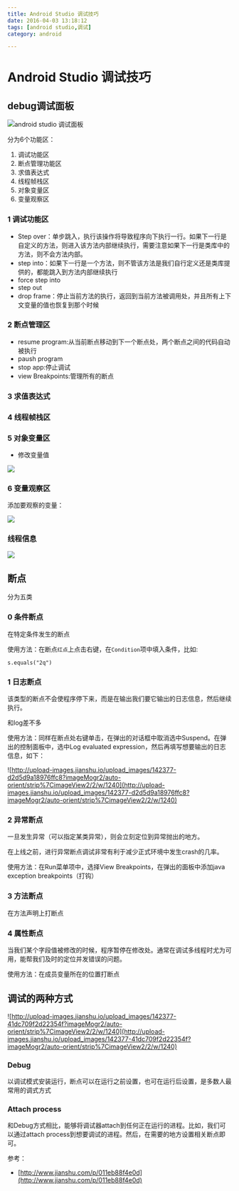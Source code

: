 ```yaml
---
title: Android Studio 调试技巧 
date: 2016-04-03 13:18:12
tags: [android studio,调试]
category: android

---
```


# Android Studio 调试技巧

## debug调试面板

![android studio 调试面板](http://upload-images.jianshu.io/upload_images/142377-0d297eaa70d7e7db?imageMogr2/auto-orient/strip%7CimageView2/2/w/1240)

分为6个功能区：

1. 调试功能区
2. 断点管理功能区
3. 求值表达式
4. 线程帧栈区
5. 对象变量区
6. 变量观察区

### 1 调试功能区

- Step over：单步跳入，执行该操作将导致程序向下执行一行。如果下一行是自定义的方法，则进入该方法内部继续执行，需要注意如果下一行是类库中的方法，则不会方法内部。
- step into：如果下一行是一个方法，则不管该方法是我们自行定义还是类库提供的，都能跳入到方法内部继续执行
- force step into
- step out
- drop frame：停止当前方法的执行，返回到当前方法被调用处，并且所有上下文变量的值也恢复到那个时候


### 2 断点管理区
- resume program:从当前断点移动到下一个断点处，两个断点之间的代码自动被执行
- paush program
- stop app:停止调试
- view Breakpoints:管理所有的断点


### 3 求值表达式

### 4 线程帧栈区

### 5 对象变量区
- 修改变量值

![](http://upload-images.jianshu.io/upload_images/142377-bed2e43c1e8e7bb6?imageMogr2/auto-orient/strip%7CimageView2/2/w/1240)

### 6 变量观察区
添加要观察的变量：

![](http://upload-images.jianshu.io/upload_images/142377-55857cbdbab4a6fd?imageMogr2/auto-orient/strip%7CimageView2/2/w/1240)

### 线程信息
![](http://upload-images.jianshu.io/upload_images/142377-3243f0036dabba1a?imageMogr2/auto-orient/strip%7CimageView2/2/w/1240)

## 断点
分为五类

### 0 条件断点
在特定条件发生的断点

使用方法：在断点`红点`上点击右键，在`Condition`项中填入条件，比如:

	s.equals("2q")


### 1 日志断点
该类型的断点不会使程序停下来，而是在输出我们要它输出的日志信息，然后继续执行。

和log差不多

使用方法：同样在断点处右键单击，在弹出的对话框中取消选中Suspend。在弹出的控制面板中，选中Log evaluated expression，然后再填写想要输出的日志信息，如下：

![http://upload-images.jianshu.io/upload_images/142377-d2d5d9a18976ffc8?imageMogr2/auto-orient/strip%7CimageView2/2/w/1240](http://upload-images.jianshu.io/upload_images/142377-d2d5d9a18976ffc8?imageMogr2/auto-orient/strip%7CimageView2/2/w/1240)


### 2 异常断点
一旦发生异常（可以指定某类异常），则会立刻定位到异常抛出的地方。

在上线之前，进行异常断点调试非常有利于减少正式环境中发生crash的几率。

使用方法：在Run菜单项中，选择View Breakpoints，在弹出的面板中添加java exception breakpoints（打钩）


### 3 方法断点
在方法声明上打断点

### 4 属性断点

当我们某个字段值被修改的时候，程序暂停在修改处。通常在调试多线程时尤为可用，能帮我们及时的定位并发错误的问题。

使用方法：在成员变量所在的位置打断点

## 调试的两种方式

![http://upload-images.jianshu.io/upload_images/142377-41dc709f2d22354f?imageMogr2/auto-orient/strip%7CimageView2/2/w/1240](http://upload-images.jianshu.io/upload_images/142377-41dc709f2d22354f?imageMogr2/auto-orient/strip%7CimageView2/2/w/1240)

### Debug

以调试模式安装运行，断点可以在运行之前设置，也可在运行后设置，是多数人最常用的调式方式

### Attach process
和Debug方式相比，能够将调试器attach到任何正在运行的进程。比如，我们可以通过attach process到想要调试的进程。然后，在需要的地方设置相关断点即可。





参考：
- [http://www.jianshu.com/p/011eb88f4e0d](http://www.jianshu.com/p/011eb88f4e0d)
